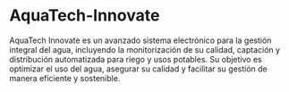 # AquaTech-Innovate
 AquaTech Innovate es un avanzado sistema electrónico para la gestión integral del agua, incluyendo la monitorización de su calidad, captación y distribución automatizada para riego y usos potables. Su objetivo es optimizar el uso del agua, asegurar su calidad y facilitar su gestión de manera eficiente y sostenible.
